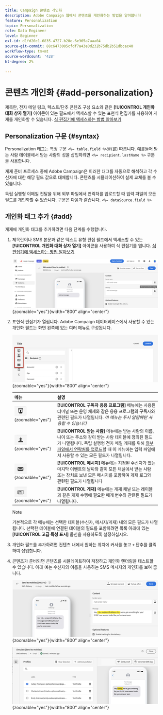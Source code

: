 ```yaml
---
title: Campaign 콘텐츠 개인화
description: Adobe Campaign 웹에서 콘텐츠를 개인화하는 방법을 알아봅니다
feature: Personalization
topic: Personalization
role: Data Engineer
level: Beginner
exl-id: d1fd20c1-6835-4727-b20e-6e365a7aaa04
source-git-commit: 88c6473005cfdf7a43e0d232b75db2b51dbcac40
workflow-type: tm+mt
source-wordcount: '428'
ht-degree: 2%

---
```



# 콘텐츠 개인화 {#add-personalization}

제목란, 전자 메일 링크, 텍스트/단추 콘텐츠 구성 요소와 같은 **[!UICONTROL 개인화 대화 상자 열기]** 아이콘이 있는 필드에서 액세스할 수 있는 표현식 편집기를 사용하여 게재를 개인화할 수 있습니다. [식 편집기에 액세스하는 방법 알아보기](gs-personalization.md/#access)

## Personalization 구문 {#syntax}

Personalization 태그는 특정 구문 `<%= table.field %>`을(를) 따릅니다. 예를들어 받는 사람 테이블에서 받는 사람의 성을 삽입하려면 `<%= recipient.lastName %>` 구문을 사용합니다.

게재 준비 프로세스 중에 Adobe Campaign은 이러한 태그를 자동으로 해석하고 각 수신자에 대한 해당 필드 값으로 대체합니다. 콘텐츠를 시뮬레이션하여 실제 교체를 볼 수 있습니다.

독립 실행형 이메일 전달을 위해 외부 파일에서 연락처를 업로드할 때 입력 파일의 모든 필드를 개인화할 수 있습니다. 구문은 다음과 같습니다. `<%= dataSource.field %>`

## 개인화 태그 추가 {#add}

게재에 개인화 태그를 추가하려면 다음 단계를 수행합니다.

1. 제목란이나 SMS 본문과 같은 텍스트 유형 편집 필드에서 액세스할 수 있는 **[!UICONTROL 개인화 대화 상자 열기]** 아이콘을 사용하여 식 편집기를 엽니다. [식 편집기에 액세스하는 방법 알아보기](gs-personalization.md/#access)

   ![](assets/perso-access.png){zoomable="yes"}{width="800" align="center"}

1. 표현식 편집기가 열립니다. Adobe Campaign 데이터베이스에서 사용할 수 있는 개인화 필드는 화면 왼쪽에 있는 여러 메뉴로 구성됩니다.

   ![](assets/perso-insert-field.png){zoomable="yes"}{width="800" align="center"}

   | 메뉴 | 설명 |
   |-----|------------|
   | ![](assets/do-not-localize/perso-subscribers-menu.png){zoomable="yes"} | **[!UICONTROL 구독자 응용 프로그램]** 메뉴에는 사용된 터미널 또는 운영 체제와 같은 응용 프로그램의 구독자와 관련된 필드가 나열됩니다. *이 메뉴는 푸시 알림에만 사용할 수 있습니다* |
   | ![](assets/do-not-localize/perso-recipients-menu.png){zoomable="yes"} | **[!UICONTROL 받는 사람]** 메뉴에는 받는 사람의 이름, 나이 또는 주소와 같이 받는 사람 테이블에 정의된 필드가 나열됩니다. 독립 실행형 전자 메일 게재를 위해 [외부 파일에서 연락처를 업로드](../audience/file-audience.md)할 때 이 메뉴에는 입력 파일에서 사용할 수 있는 모든 필드가 나열됩니다. |
   | ![](assets/do-not-localize/perso-message-menu.png){zoomable="yes"} | **[!UICONTROL 메시지]** 메뉴에는 지정된 수신자가 있는 마지막 이벤트의 날짜와 같이 모든 채널에서 받는 사람 또는 장치로 보낸 모든 메시지를 포함하여 게재 로그와 관련된 필드가 나열됩니다 |
   | ![](assets/do-not-localize/perso-delivery-menu.png){zoomable="yes"} | **[!UICONTROL 게재]** 메뉴에는 게재 채널 또는 레이블과 같은 게재 수행에 필요한 매개 변수와 관련된 필드가 나열됩니다. |

   >[!NOTE]
   >
   >기본적으로 각 메뉴에는 선택한 테이블(수신자, 메시지/게재) 내의 모든 필드가 나열됩니다. 선택한 테이블에 연결된 테이블의 필드를 포함하려면 목록 아래에 있는 **[!UICONTROL 고급 특성 표시]** 옵션을 사용하도록 설정하십시오.

1. 개인화 필드를 추가하려면 컨텐츠 내에서 원하는 위치에 커서를 놓고 `+` 단추를 클릭하여 삽입합니다.

1. 콘텐츠가 준비되면 콘텐츠를 시뮬레이트하여 저장하고 개인화 렌더링을 테스트할 수 있습니다. 아래 예는 수신자의 이름을 사용하는 SMS 메시지의 개인화를 보여 줍니다.

   ![](assets/perso-preview1.png){zoomable="yes"}{width="800" align="center"}

   ![](assets/perso-preview2.png){zoomable="yes"}{width="800" align="center"}

